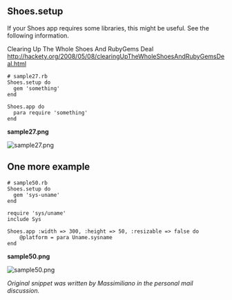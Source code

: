 Shoes.setup
-----------

If your Shoes app requires some libraries, this might be useful. See the following information.

Clearing Up The Whole Shoes And RubyGems Deal <br>
<http://hackety.org/2008/05/08/clearingUpTheWholeShoesAndRubyGemsDeal.html> <br>


	# sample27.rb
	Shoes.setup do
	  gem 'something'
	end
	
	Shoes.app do
	  para require 'something'
	end

**sample27.png**

![sample27.png](http://www.rin-shun.com/rubylearning/shoes/shoes_tutorial_html/images/sample27.png) <!-- patch -->



One more example
----------------
	# sample50.rb
	Shoes.setup do
	  gem 'sys-uname'
	end
	
	require 'sys/uname'
	include Sys
	
	Shoes.app :width => 300, :height => 50, :resizable => false do
	    @platform = para Uname.sysname
	end

**sample50.png**

![sample50.png](http://www.rin-shun.com/rubylearning/shoes/shoes_tutorial_html/images/sample50.png) <!-- patch -->

*Original snippet was written by Massimiliano in the personal mail discussion.*
